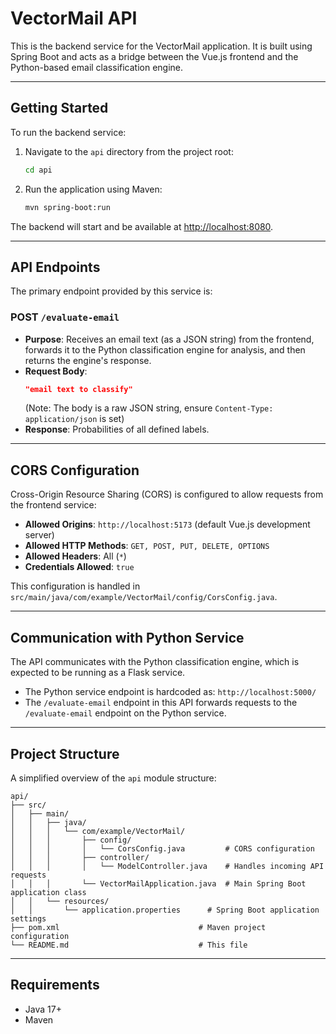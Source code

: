# VectorMail API

This is the backend service for the VectorMail application. It is built using Spring Boot and acts as a bridge between the Vue.js frontend and the Python-based email classification engine.

---

## Getting Started

To run the backend service:

1.  Navigate to the `api` directory from the project root:
    ```bash
    cd api
    ```
2.  Run the application using Maven:
    ```bash
    mvn spring-boot:run
    ```

The backend will start and be available at [http://localhost:8080](http://localhost:8080).

---

## API Endpoints

The primary endpoint provided by this service is:

### POST `/evaluate-email`

-   **Purpose**: Receives an email text (as a JSON string) from the frontend, forwards it to the Python classification engine for analysis, and then returns the engine's response.
-   **Request Body**:
    ```json
    "email text to classify"
    ```
    (Note: The body is a raw JSON string, ensure `Content-Type: application/json` is set)
-   **Response**: Probabilities of all defined labels.

---

## CORS Configuration

Cross-Origin Resource Sharing (CORS) is configured to allow requests from the frontend service:

-   **Allowed Origins**: `http://localhost:5173` (default Vue.js development server)
-   **Allowed HTTP Methods**: `GET, POST, PUT, DELETE, OPTIONS`
-   **Allowed Headers**: All (`*`)
-   **Credentials Allowed**: `true`

This configuration is handled in `src/main/java/com/example/VectorMail/config/CorsConfig.java`.

---

## Communication with Python Service

The API communicates with the Python classification engine, which is expected to be running as a Flask service.

-   The Python service endpoint is hardcoded as: `http://localhost:5000/`
-   The `/evaluate-email` endpoint in this API forwards requests to the `/evaluate-email` endpoint on the Python service.

---

## Project Structure

A simplified overview of the `api` module structure:

```
api/
├── src/
│   ├── main/
│   │   ├── java/
│   │   │   └── com/example/VectorMail/
│   │   │       ├── config/
│   │   │       │   └── CorsConfig.java         # CORS configuration
│   │   │       ├── controller/
│   │   │       │   └── ModelController.java    # Handles incoming API requests
│   │   │       └── VectorMailApplication.java  # Main Spring Boot application class
│   │   └── resources/
│   │       └── application.properties      # Spring Boot application settings
├── pom.xml                               # Maven project configuration
└── README.md                             # This file
```

---

## Requirements

-   Java 17+
-   Maven
```
